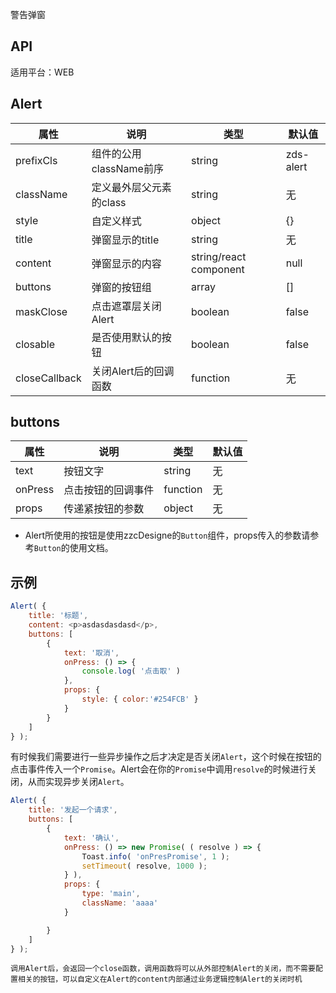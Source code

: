 警告弹窗

## API

适用平台：WEB

## Alert

| 属性          | 说明                    | 类型                   | 默认值    |
| ------------- | ----------------------- | ---------------------- | --------- |
| prefixCls     | 组件的公用className前序 | string                 | zds-alert |
| className     | 定义最外层父元素的class | string                 | 无        |
| style         | 自定义样式              | object                 | {}        |
| title         | 弹窗显示的title         | string                 | 无        |
| content       | 弹窗显示的内容          | string/react component | null      |
| buttons       | 弹窗的按钮组            | array                  | []        |
| maskClose     | 点击遮罩层关闭Alert     | boolean                | false     |
| closable      | 是否使用默认的按钮      | boolean                | false     |
| closeCallback | 关闭Alert后的回调函数   | function               | 无        |



## buttons

| 属性    | 说明               | 类型     | 默认值 |
| ------- | ------------------ | -------- | ------ |
| text    | 按钮文字           | string   | 无     |
| onPress | 点击按钮的回调事件 | function | 无     |
| props   | 传递紧按钮的参数   | object   | 无     |

* Alert所使用的按钮是使用zzcDesigne的`Button`组件，props传入的参数请参考`Button`的使用文档。

## 示例

```js
Alert( {
    title: '标题',
    content: <p>asdasdasdasd</p>,
    buttons: [
        {
            text: '取消',
            onPress: () => {
                console.log( '点击取' )
            },
            props: {
                style: { color:'#254FCB' }
            }
        }
    ]
} );
```

有时候我们需要进行一些异步操作之后才决定是否关闭`Alert`，这个时候在按钮的点击事件传入一个`Promise`。Alert会在你的`Promise`中调用`resolve`的时候进行关闭，从而实现异步关闭`Alert`。

```js
Alert( {
    title: '发起一个请求',
    buttons: [
        {
            text: '确认',
            onPress: () => new Promise( ( resolve ) => {
                Toast.info( 'onPresPromise', 1 );
                setTimeout( resolve, 1000 );
            } ),
            props: {
                type: 'main',
                className: 'aaaa'
            }

        }
    ]
} );
```

`调用Alert后，会返回一个close函数，调用函数将可以从外部控制Alert的关闭，而不需要配置相关的按钮，可以自定义在Alert的content内部通过业务逻辑控制Alert的关闭时机`